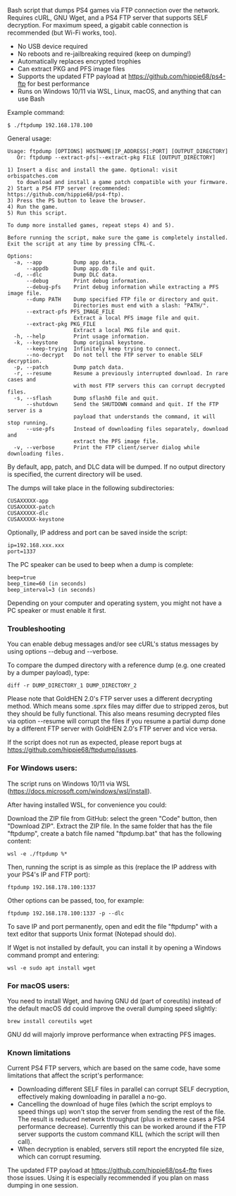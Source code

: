 Bash script that dumps PS4 games via FTP connection over the network.
Requires cURL, GNU Wget, and a PS4 FTP server that supports SELF decryption.
For maximum speed, a gigabit cable connection is recommended (but Wi-Fi works, too).

- No USB device required
- No reboots and re-jailbreaking required (keep on dumping!)
- Automatically replaces encrypted trophies
- Can extract PKG and PFS image files
- Supports the updated FTP payload at https://github.com/hippie68/ps4-ftp for best performance
- Runs on Windows 10/11 via WSL, Linux, macOS, and anything that can use Bash

Example command:

    $ ./ftpdump 192.168.178.100

General usage:

    Usage: ftpdump [OPTIONS] HOSTNAME|IP_ADDRESS[:PORT] [OUTPUT_DIRECTORY]
       Or: ftpdump --extract-pfs|--extract-pkg FILE [OUTPUT_DIRECTORY]
    
    1) Insert a disc and install the game. Optional: visit orbispatches.com
       to download and install a game patch compatible with your firmware.
    2) Start a PS4 FTP server (recommended: https://github.com/hippie68/ps4-ftp).
    3) Press the PS button to leave the browser.
    4) Run the game.
    5) Run this script.
    
    To dump more installed games, repeat steps 4) and 5).
    
    Before running the script, make sure the game is completely installed.
    Exit the script at any time by pressing CTRL-C.
    
    Options:
      -a, --app          Dump app data.
          --appdb        Dump app.db file and quit.
      -d, --dlc          Dump DLC data.
          --debug        Print debug information.
          --debug-pfs    Print debug information while extracting a PFS image file.
          --dump PATH    Dump specified FTP file or directory and quit.
                         Directories must end with a slash: "PATH/".
          --extract-pfs PFS_IMAGE_FILE
                         Extract a local PFS image file and quit.
          --extract-pkg PKG_FILE
                         Extract a local PKG file and quit.
      -h, --help         Print usage information.
      -k, --keystone     Dump original keystone.
          --keep-trying  Infinitely keep trying to connect.
          --no-decrypt   Do not tell the FTP server to enable SELF decryption.
      -p, --patch        Dump patch data.
      -r, --resume       Resume a previously interrupted download. In rare cases and
                         with most FTP servers this can corrupt decrypted files.
      -s, --sflash       Dump sflash0 file and quit.
          --shutdown     Send the SHUTDOWN command and quit. If the FTP server is a
                         payload that understands the command, it will stop running.
          --use-pfs      Instead of downloading files separately, download and
                         extract the PFS image file.
      -v, --verbose      Print the FTP client/server dialog while downloading files.

By default, app, patch, and DLC data will be dumped. If no output directory is specified, the current directory will be used.

The dumps will take place in the following subdirectories:

    CUSAXXXXX-app
    CUSAXXXXX-patch
    CUSAXXXXX-dlc
    CUSAXXXXX-keystone

Optionally, IP address and port can be saved inside the script:

    ip=192.168.xxx.xxx
    port=1337

The PC speaker can be used to beep when a dump is complete:

    beep=true
    beep_time=60 (in seconds)
    beep_interval=3 (in seconds)

Depending on your computer and operating system, you might not have a PC speaker or must enable it first.

### Troubleshooting

You can enable debug messages and/or see cURL's status messages by using options --debug and --verbose.

To compare the dumped directory with a reference dump (e.g. one created by a dumper payload), type:

    diff -r DUMP_DIRECTORY_1 DUMP_DIRECTORY_2

Please note that GoldHEN 2.0's FTP server uses a different decrypting method. Which means some .sprx files may differ due to stripped zeros, but they should be fully functional. This also means resuming decrypted files via option --resume will corrupt the files if you resume a partial dump done by a different FTP server with GoldHEN 2.0's FTP server and vice versa.

If the script does not run as expected, please report bugs at https://github.com/hippie68/ftpdump/issues.

### For Windows users:
The script runs on Windows 10/11 via WSL (https://docs.microsoft.com/windows/wsl/install).

After having installed WSL, for convenience you could: 

Download the ZIP file from GitHub: select the green "Code" button, then "Download ZIP". Extract the ZIP file.
In the same folder that has the file "ftpdump", create a batch file named "ftpdump.bat" that has the following content:

    wsl -e ./ftpdump %*

Then, running the script is as simple as this (replace the IP address with your PS4's IP and FTP port):

    ftpdump 192.168.178.100:1337

Other options can be passed, too, for example:

    ftpdump 192.168.178.100:1337 -p --dlc

To save IP and port permanently, open and edit the file "ftpdump" with a text editor that supports Unix format (Notepad should do).

If Wget is not installed by default, you can install it by opening a Windows command prompt and entering:

    wsl -e sudo apt install wget

### For macOS users:
You need to install Wget, and having GNU dd (part of coreutils) instead of the default macOS dd could improve the overall dumping speed slightly:

    brew install coreutils wget

GNU dd will majorly improve performance when extracting PFS images.

### Known limitations

Current PS4 FTP servers, which are based on the same code, have some limitations that affect the script's performance:
- Downloading different SELF files in parallel can corrupt SELF decryption, effectively making downloading in parallel a no-go.
- Cancelling the download of huge files (which the script employs to speed things up) won't stop the server from sending the rest of the file. The result is reduced network throughput (plus in extreme cases a PS4 performance decrease). Currently this can be worked around if the FTP server supports the custom command KILL (which the script will then call).
- When decryption is enabled, servers still report the encrypted file size, which can corrupt resuming.

The updated FTP payload at https://github.com/hippie68/ps4-ftp fixes those issues. Using it is especially recommended if you plan on mass dumping in one session.
